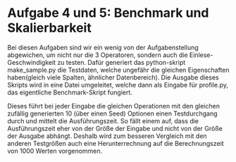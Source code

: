 # Aufgabe 4 und 5: Benchmark und Skalierbarkeit
Bei diesen Aufgaben sind wir ein wenig von der Aufgabenstellung abgewichen, um nicht nur die 3 Operatoren, sondern 
auch die Einlese-Geschwindigkeit zu testen. Dafür generiert das python-skript make_sample.py die Testdaten, welche 
ungefähr die gleichen Eigenschaften haben(gleich viele Spalten, ähnlicher Datenbereich). Die Ausgabe dieses Skripts 
wird in eine Datei umgeleitet, welche dann als Eingabe für profile.py, das eigentliche Benchmark-Skript fungiert.

Dieses führt bei jeder Eingabe die gleichen Operationen mit den gleichen zufällig generierten 10 (über einen Seed) 
Optionen einen Testdurchgang durch und mittelt die Ausführungszeit. So fällt einem auf, dass die Ausführungszeit eher
von der Größe der Eingabe und nicht von der Größe der Ausgabe abhängt. Deshalb wird zum besseren Vergleich mit den 
anderen Testgrößen auch eine Herunterrechnung auf die Berechnungszeit von 1000 Werten vorgenommen.
 
